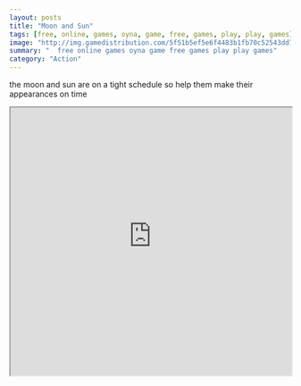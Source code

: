 ```yaml
---
layout: posts
title: "Moon and Sun"
tags: [free, online, games, oyna, game, free, games, play, play, games]
image: "http://img.gamedistribution.com/5f51b5ef5e6f4483b1fb70c52543dd71.jpg"
summary: "  free online games oyna game free games play play games"
category: "Action"
---
```


the moon and sun are on a tight schedule so help them make their appearances on time

<iframe width="100%" height="480px;" src="http://flash.gamedistribution.com?game=5f51b5ef5e6f4483b1fb70c52543dd71"></iframe>